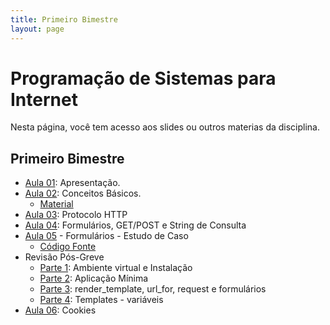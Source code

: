 ```yaml
---
title: Primeiro Bimestre
layout: page
---
```


# Programação de Sistemas para Internet

Nesta página, você tem acesso aos slides ou outros materias da disciplina.

## Primeiro Bimestre

- [Aula 01](../slides/00_apresentacao/00_apresentacao.pdf): Apresentação.  
- [Aula 02](../slides/01_internet/01_internet.pdf): Conceitos Básicos.
  - [Material](../materials/conceitos-basicos.md)
- [Aula 03](../slides/02_protocolo_http/02_protocolo.pdf): Protocolo HTTP
- [Aula 04](../slides/03_protocolo_http/03_procoloco.pdf): Formulários, GET/POST e String de Consulta
- [Aula 05](../slides/04_forms/04_forms.pdf) - Formulários - Estudo de Caso
  - [Código Fonte](https://github.com/RomeritoCamposProjetos/Web2024/tree/main/slides/04_forms/exemplos/caso01)
- Revisão Pós-Greve
  - [Parte 1](../slides/05-review-greve/parte0.pdf): Ambiente virtual e Instalação
  - [Parte 2](../slides/05-review-greve/parte1.pdf): Aplicação Mínima
  - [Parte 3](../slides/05-review-greve/parte2.pdf): render_template, url_for, request e formulários
  - [Parte 4](../slides/05-review-greve/parte3.pdf): Templates - variáveis
- [Aula 06](../slides/06-request/06_request.pdf): Cookies
